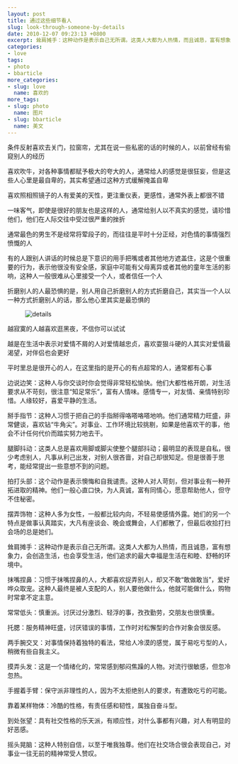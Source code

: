 ```yaml
---
layout: post
title: 通过这些细节看人
slug: look-through-someone-by-details
date: 2010-12-07 09:23:13 +0800
excerpt: 耸肩摊手：这种动作是表示自己无所谓。这类人大都为人热情，而且诚恳，富有想象力，会创造生活，也会享受生活，他们追求的最大幸福是生活在和睦、舒畅的环境中。
categories:
- love
tags:
- photo
- bbarticle
more_categories:
- slug: love
  name: 喜欢的
more_tags:
- slug: photo
  name: 图片
- slug: bbarticle
  name: 美文
---
```


条件反射喜欢去关门，拉窗帘，尤其在说一些私密的话的时候的人，以前曾经有偷窥别人的经历

喜欢吹牛，对各种事情都赋予极大的夸大的人，通常给人的感觉是很狂妄，但是这些人心里是最自卑的，其实希望通过这种方式缓解掩盖自卑


喜欢照相照镜子的人有爱美的天性，更注重仪表，更感性，通常外表上都很不错

一味客气，即使是很好的朋友也是这样的人，通常给别人以不真实的感觉，请珍惜他们，他们在人际交往中受过很严重的挫折

通常最色的男生不是经常将荤段子的，而往往是平时十分正经，对色情的事情强烈愤慨的人

有的人跟别人讲话的时候总是下意识的用手把嘴或者其他地方遮盖住，这是个很重要的行为，表示他很没有安全感，家庭中可能有父母离异或者其他的童年生活的影响，这种人一般很难从心里接受一个人，或者信任一个人

折磨别人的人最恐惧的是，别人用自己折磨别人的方式折磨自己，其实当一个人以一种方式折磨别人的话，那么他心里其实是最恐惧的

<figure>
	<img src="{{ site.path.uploads }}2010/12/07/look-through-someone-by-details/details.jpg" alt="details" />
</figure>

越寂寞的人越喜欢逛黑夜，不信你可以试试

越是在生活中表示对爱情不屑的人对爱情越忠贞，喜欢耍狠斗硬的人其实对爱情最渴望，对伴侣也会更好

平时里总是很开心的人，在这里指的是开心的有点超常的人，通常都有心事

边说边笑：这种人与你交谈时你会觉得非常轻松愉快。他们大都性格开朗，对生活要求从不苛刻，很注意“知足常乐”，富有人情味。感情专一，对友情、亲情特别珍惜。人缘较好，喜爱平静的生活。

掰手指节：这种人习惯于把自己的手指掰得咯嗒咯嗒地响。他们通常精力旺盛，非常健谈，喜欢钻“牛角尖”。对事业、工作环境比较挑剔，如果是他喜欢干的事，他会不计任何代价而踏实努力地去干。

腿脚抖动：这类人总是喜欢用脚或脚尖使整个腿部抖动；最明显的表现是自私，很少考虑别人，凡事从利己出发，对别人很吝啬，对自己却很知足。但是很善于思考，能经常提出一些意想不到的问题。

拍打头部：这个动作是表示懊悔和自我谴责。这种人对人苛刻，但对事业有一种开拓进取的精神。他们一般心直口快，为人真诚，富有同情心，愿意帮助他人，但守不住秘密。

摆弄饰物：这种人多为女性，一般都比较内向，不轻易使感情外露。她们的另一个特点是做事认真踏实，大凡有座谈会、晚会或舞会，人们都散了，但最后收拾打扫会场的总是她们。

 耸肩摊手：这种动作是表示自己无所谓。这类人大都为人热情，而且诚恳，富有想象力，会创造生活，也会享受生活，他们追求的最大幸福是生活在和睦、舒畅的环境中。

抹嘴捏鼻：习惯于抹嘴捏鼻的人，大都喜欢捉弄别人，却又不敢“敢做敢当”，爱好哗众取宠。这种人最终是被人支配的人，别人要他做什么，他就可能做什么，购物时常拿不定主意。

常常低头：慎重派。讨厌过分激烈、轻浮的事，孜孜勤劳，交朋友也很慎重。

托腮：服务精神旺盛，讨厌错误的事情，工作时对松懈型的合作对象会很反感。

两手腕交叉：对事情保持着独特的看法，常给人冷漠的感觉，属于易吃亏型的人，稍微有些自我主义。

摸弄头发：这是一个情绪化的，常常感到郁闷焦躁的人物。对流行很敏感，但忽冷忽热。

手握着手臂：保守派非理性的人，因为不太拒绝别人的要求，有遭致吃亏的可能。

靠着某样物体：冷酷的性格，有责任感和韧性，属独自奋斗型。

到处张望：具有社交性格的乐天派，有顺应性，对什么事都有兴趣，对人有明显的好恶感。

 摇头晃脑：这种人特别自信，以至于唯我独尊。他们在社交场合很会表现自己，对事业一往无前的精神常受人赞叹。

